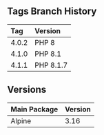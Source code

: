 ## Tags Branch History

Tag          | Version
:------------|:----------
 4.0.2       | PHP 8
 4.1.0       | PHP 8.1
 4.1.1       | PHP 8.1.7
 
## Versions

Main Package  | Version
:-------------|:----------
 Alpine       | 3.16
